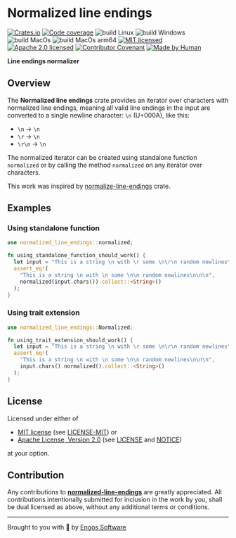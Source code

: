 # Normalized line endings

[![Crates.io][crates-badge]][crates-url]
[![Code coverage][cov-badge-normalized-line-endings]][cov-url]
![build Linux][build-badge-linux]
![build Windows][build-badge-windows]
![build MacOs][build-badge-macos]
![build MacOs arm64][build-badge-macos-arm64]
[![MIT licensed][mit-badge]][mit-license-url]
[![Apache 2.0 licensed][apache-badge]][apache-license-url]
[![Contributor Covenant][cc-badge]][cc-url]
[![Made by Human][made-by-human-badge]][made-by-human-url]

[crates-badge]: https://img.shields.io/crates/v/normalized-line-endings.svg
[crates-url]: https://crates.io/crates/normalized-line-endings
[mit-badge]: https://img.shields.io/badge/License-MIT-blue.svg
[mit-url]: https://opensource.org/licenses/MIT
[mit-license-url]: https://github.com/EngosSoftware/normalized-line-endings/blob/main/LICENSE-MIT
[apache-badge]: https://img.shields.io/badge/License-Apache%202.0-blue.svg
[apache-url]: https://www.apache.org/licenses/LICENSE-2.0
[apache-license-url]: https://github.com/EngosSoftware/normalized-line-endings/blob/main/LICENSE
[apache-notice-url]: https://github.com/EngosSoftware/normalized-line-endings/blob/main/NOTICE
[build-badge-linux]: https://github.com/EngosSoftware/normalized-line-endings/actions/workflows/build-linux.yml/badge.svg
[build-badge-windows]: https://github.com/EngosSoftware/normalized-line-endings/actions/workflows/build-windows.yml/badge.svg
[build-badge-macos]: https://github.com/EngosSoftware/normalized-line-endings/actions/workflows/build-macos.yml/badge.svg
[build-badge-macos-arm64]: https://github.com/EngosSoftware/normalized-line-endings/actions/workflows/build-macos-arm64.yml/badge.svg
[cov-url]: https://crates.io/crates/coverio
[cov-badge-normalized-line-endings]: https://img.shields.io/badge/cov-100%25-21b577.svg
[cc-badge]: https://img.shields.io/badge/Contributor%20Covenant-2.1-blue.svg
[cc-url]: https://github.com/EngosSoftware/normalized-line-endings/blob/main/CODE_OF_CONDUCT.md
[made-by-human-badge]: https://img.shields.io/badge/Made_by-HUMAN-red.svg
[made-by-human-url]: https://github.com/DariuszDepta
[repository-url]: https://github.com/EngosSoftware/normalized-line-endings

**Line endings normalizer**

## Overview

The **Normalized line endings** crate provides an iterator over characters
with normalized line endings, meaning all valid line endings in the input
are converted to a single newline character: `\n` (U+000A), like this:

- `\n` → `\n`
- `\r` → `\n`
- `\r\n` → `\n`
 
The normalized iterator can be created using standalone function `normalized`
or by calling the method `normalized` on any iterator over characters.

This work was inspired by [normalize-line-endings](https://crates.io/crates/normalize-line-endings) crate.

## Examples

### Using standalone function

```rust
use normalized_line_endings::normalized;

fn using_standalone_function_should_work() {
  let input = "This is a string \n with \r some \n\r\n random newlines\r\r\n\n";
  assert_eq!(
    "This is a string \n with \n some \n\n random newlines\n\n\n",
    normalized(input.chars()).collect::<String>()
  );
}
```

### Using trait extension

```rust
use normalized_line_endings::Normalized;

fn using_trait_extension_should_work() {
  let input = "This is a string \n with \r some \n\r\n random newlines\r\r\n\n";
  assert_eq!(
    "This is a string \n with \n some \n\n random newlines\n\n\n",
    input.chars().normalized().collect::<String>()
  );
}
```

## License

Licensed under either of

- [MIT license][mit-url] (see [LICENSE-MIT][mit-license-url]) or
- [Apache License, Version 2.0][apache-url] (see [LICENSE][apache-license-url] and [NOTICE][apache-notice-url])

at your option.

## Contribution

Any contributions to [**normalized-line-endings**][repository-url] are greatly appreciated.
All contributions intentionally submitted for inclusion in the work by you,
shall be dual licensed as above, without any additional terms or conditions.

---

Brought to you with 💙 by [Engos Software](https://engos.de)
